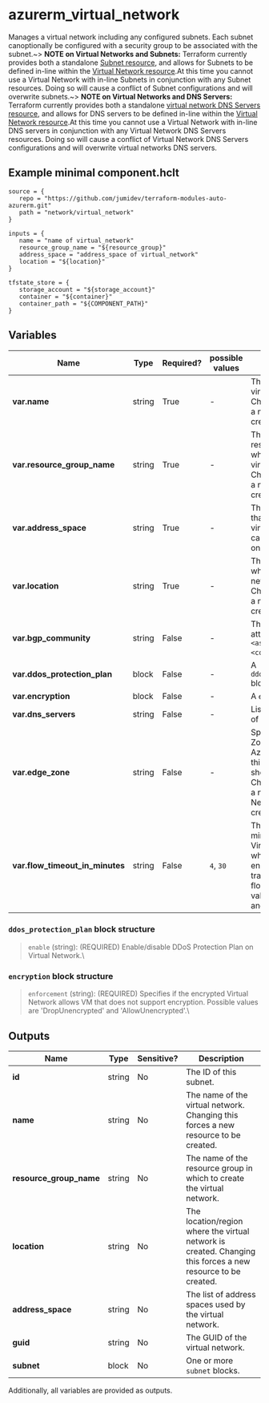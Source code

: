 # azurerm_virtual_network

Manages a virtual network including any configured subnets. Each subnet canoptionally be configured with a security group to be associated with the subnet.~> **NOTE on Virtual Networks and Subnets:** Terraform currently provides both a standalone [Subnet resource](subnet.html), and allows for Subnets to be defined in-line within the [Virtual Network resource](virtual_network.html).At this time you cannot use a Virtual Network with in-line Subnets in conjunction with any Subnet resources. Doing so will cause a conflict of Subnet configurations and will overwrite subnets.~> **NOTE on Virtual Networks and DNS Servers:** Terraform currently provides both a standalone [virtual network DNS Servers resource](virtual_network_dns_servers.html), and allows for DNS servers to be defined in-line within the [Virtual Network resource](virtual_network.html).At this time you cannot use a Virtual Network with in-line DNS servers in conjunction with any Virtual Network DNS Servers resources. Doing so will cause a conflict of Virtual Network DNS Servers configurations and will overwrite virtual networks DNS servers.

## Example minimal component.hclt

```hcl
source = {
   repo = "https://github.com/jumidev/terraform-modules-auto-azurerm.git" 
   path = "network/virtual_network" 
}

inputs = {
   name = "name of virtual_network" 
   resource_group_name = "${resource_group}" 
   address_space = "address_space of virtual_network" 
   location = "${location}" 
}

tfstate_store = {
   storage_account = "${storage_account}" 
   container = "${container}" 
   container_path = "${COMPONENT_PATH}" 
}

```

## Variables

| Name | Type | Required? |  possible values |  Description |
| ---- | ---- | --------- |  ----------- | ----------- |
| **var.name** | string | True | -  |  The name of the virtual network. Changing this forces a new resource to be created. | 
| **var.resource_group_name** | string | True | -  |  The name of the resource group in which to create the virtual network. Changing this forces a new resource to be created. | 
| **var.address_space** | string | True | -  |  The address space that is used the virtual network. You can supply more than one address space. | 
| **var.location** | string | True | -  |  The location/region where the virtual network is created. Changing this forces a new resource to be created. | 
| **var.bgp_community** | string | False | -  |  The BGP community attribute in format `<as-number>:<community-value>`. | 
| **var.ddos_protection_plan** | block | False | -  |  A `ddos_protection_plan` block. | 
| **var.encryption** | block | False | -  |  A `encryption` block. | 
| **var.dns_servers** | string | False | -  |  List of IP addresses of DNS servers | 
| **var.edge_zone** | string | False | -  |  Specifies the Edge Zone within the Azure Region where this Virtual Network should exist. Changing this forces a new Virtual Network to be created. | 
| **var.flow_timeout_in_minutes** | string | False | `4`, `30`  |  The flow timeout in minutes for the Virtual Network, which is used to enable connection tracking for intra-VM flows. Possible values are between `4` and `30` minutes. | 

### `ddos_protection_plan` block structure

> `enable` (string): (REQUIRED) Enable/disable DDoS Protection Plan on Virtual Network.\

### `encryption` block structure

> `enforcement` (string): (REQUIRED) Specifies if the encrypted Virtual Network allows VM that does not support encryption. Possible values are 'DropUnencrypted' and 'AllowUnencrypted'.\



## Outputs

| Name | Type | Sensitive? | Description |
| ---- | ---- | --------- | --------- |
| **id** | string | No  | The ID of this subnet. | 
| **name** | string | No  | The name of the virtual network. Changing this forces a new resource to be created. | 
| **resource_group_name** | string | No  | The name of the resource group in which to create the virtual network. | 
| **location** | string | No  | The location/region where the virtual network is created. Changing this forces a new resource to be created. | 
| **address_space** | string | No  | The list of address spaces used by the virtual network. | 
| **guid** | string | No  | The GUID of the virtual network. | 
| **subnet** | block | No  | One or more `subnet` blocks. | 

Additionally, all variables are provided as outputs.
